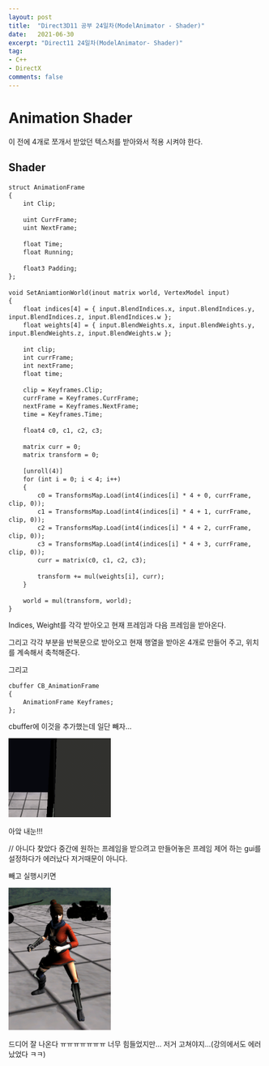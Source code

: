 ```yaml
---
layout: post
title:  "Direct3D11 공부 24일차(ModelAnimator - Shader)"
date:   2021-06-30
excerpt: "Direct11 24일차(ModelAnimator- Shader)"
tag:
- C++
- DirectX
comments: false
---
```


# Animation Shader
이 전에 4개로 쪼개서 받았던 텍스처를 받아와서 적용 시켜야 한다.

## Shader
```
struct AnimationFrame
{
    int Clip;

    uint CurrFrame;
    uint NextFrame;

    float Time;
    float Running;

    float3 Padding;
};

void SetAniamtionWorld(inout matrix world, VertexModel input)
{
    float indices[4] = { input.BlendIndices.x, input.BlendIndices.y, input.BlendIndices.z, input.BlendIndices.w };
    float weights[4] = { input.BlendWeights.x, input.BlendWeights.y, input.BlendWeights.z, input.BlendWeights.w };
    
    int clip;
    int currFrame;
    int nextFrame;
    float time;

    clip = Keyframes.Clip;
    currFrame = Keyframes.CurrFrame;
    nextFrame = Keyframes.NextFrame;
    time = Keyframes.Time;
    
    float4 c0, c1, c2, c3;
    
    matrix curr = 0;
    matrix transform = 0;
    
    [unroll(4)]
    for (int i = 0; i < 4; i++)
    {
        c0 = TransformsMap.Load(int4(indices[i] * 4 + 0, currFrame, clip, 0));
        c1 = TransformsMap.Load(int4(indices[i] * 4 + 1, currFrame, clip, 0));
        c2 = TransformsMap.Load(int4(indices[i] * 4 + 2, currFrame, clip, 0));
        c3 = TransformsMap.Load(int4(indices[i] * 4 + 3, currFrame, clip, 0));
        curr = matrix(c0, c1, c2, c3);
        
        transform += mul(weights[i], curr);
    }
    
    world = mul(transform, world);
}
```
Indices, Weight를 각각 받아오고 현재 프레임과 다음 프레임을 받아온다.

그리고 각각 부분을 반복문으로 받아오고 현재 행열을 받아온 4개로 만들어 주고, 위치를 계속해서 축척해준다.

그리고
```
cbuffer CB_AnimationFrame
{
    AnimationFrame Keyframes;
};
```
cbuffer에 이것을 추가했는데 일단 빼자...

<img src = "../assets/img/project/d3dx/day24/error.gif" width="40%">

아앜 내눈!!!

// 아니다 찾았다 중간에 원하는 프레임을 받으려고 만들어놓은 프레임 제어 하는 gui를 설정하다가 에러났다 저거때문이 아니다.

빼고 실행시키면

<img src = "../assets/img/project/d3dx/day24/animation_01.png" width="40%">

드디어 잘 나온다 ㅠㅠㅠㅠㅠㅠㅠ 너무 힘들었지만... 저거 고쳐야지...(강의에서도 에러났었다 ㅋㅋ)